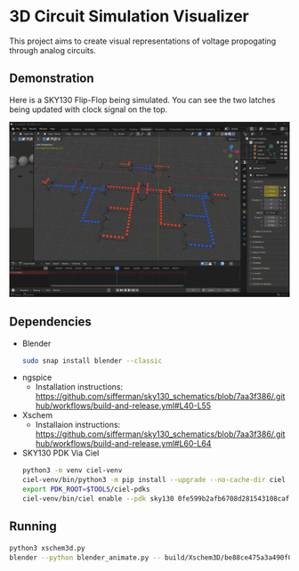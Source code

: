 
# 3D Circuit Simulation Visualizer

This project aims to create visual representations of voltage propogating through analog circuits.

## Demonstration

Here is a SKY130 Flip-Flop being simulated. You can see the two latches being updated with clock signal on the top.

![DFF Demo](docs/demo.gif)

## Dependencies

* Blender
    ```bash
    sudo snap install blender --classic
    ```
* ngspice
    * Installation instructions: <https://github.com/sifferman/sky130_schematics/blob/7aa3f386/.github/workflows/build-and-release.yml#L40-L55>
* Xschem
    * Installaion instructions: <https://github.com/sifferman/sky130_schematics/blob/7aa3f386/.github/workflows/build-and-release.yml#L60-L64>
* SKY130 PDK Via Ciel
    ```bash
    python3 -m venv ciel-venv
    ciel-venv/bin/python3 -m pip install --upgrade --no-cache-dir ciel
    export PDK_ROOT=$TOOLS/ciel-pdks
    ciel-venv/bin/ciel enable --pdk sky130 0fe599b2afb6708d281543108caf8310912f54af
    ```

## Running

```bash
python3 xschem3d.py
blender --python blender_animate.py -- build/Xschem3D/be88ce475a3a490f044f945f3d0f1ea09dbef51c6a5db211dc6baa131c44efe8/coordinate_voltages.json build/Xschem3D/be88ce475a3a490f044f945f3d0f1ea09dbef51c6a5db211dc6baa131c44efe8/sky130_fd_sc_hd__dfxtp_1.svg
```
